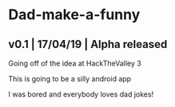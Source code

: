 # Dad-make-a-funny


## v0.1 | 17/04/19 | Alpha released 



Going off of the idea at HackTheValley 3


This is going to be a silly android app

I was bored and everybody loves dad jokes!
